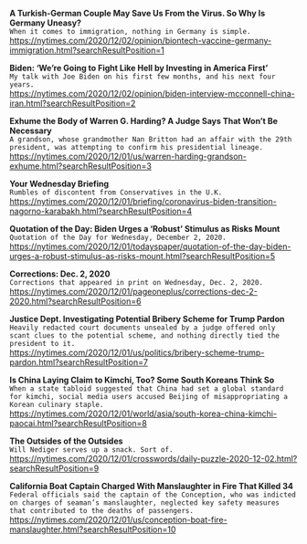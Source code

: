 **A Turkish-German Couple May Save Us From the Virus. So Why Is Germany Uneasy?**\
`When it comes to immigration, nothing in Germany is simple.`\
https://nytimes.com/2020/12/02/opinion/biontech-vaccine-germany-immigration.html?searchResultPosition=1

**Biden: ‘We’re Going to Fight Like Hell by Investing in America First’**\
`My talk with Joe Biden on his first few months, and his next four years.`\
https://nytimes.com/2020/12/02/opinion/biden-interview-mcconnell-china-iran.html?searchResultPosition=2

**Exhume the Body of Warren G. Harding? A Judge Says That Won’t Be Necessary**\
`A grandson, whose grandmother Nan Britton had an affair with the 29th president, was attempting to confirm his presidential lineage.`\
https://nytimes.com/2020/12/01/us/warren-harding-grandson-exhume.html?searchResultPosition=3

**Your Wednesday Briefing**\
`Rumbles of discontent from Conservatives in the U.K.`\
https://nytimes.com/2020/12/01/briefing/coronavirus-biden-transition-nagorno-karabakh.html?searchResultPosition=4

**Quotation of the Day: Biden Urges a ‘Robust’ Stimulus as Risks Mount**\
`Quotation of the Day for Wednesday, December 2, 2020.`\
https://nytimes.com/2020/12/01/todayspaper/quotation-of-the-day-biden-urges-a-robust-stimulus-as-risks-mount.html?searchResultPosition=5

**Corrections: Dec. 2, 2020**\
`Corrections that appeared in print on Wednesday, Dec. 2, 2020.`\
https://nytimes.com/2020/12/01/pageoneplus/corrections-dec-2-2020.html?searchResultPosition=6

**Justice Dept. Investigating Potential Bribery Scheme for Trump Pardon**\
`Heavily redacted court documents unsealed by a judge offered only scant clues to the potential scheme, and nothing directly tied the president to it.`\
https://nytimes.com/2020/12/01/us/politics/bribery-scheme-trump-pardon.html?searchResultPosition=7

**Is China Laying Claim to Kimchi, Too? Some South Koreans Think So**\
`When a state tabloid suggested that China had set a global standard for kimchi, social media users accused Beijing of misappropriating a Korean culinary staple.`\
https://nytimes.com/2020/12/01/world/asia/south-korea-china-kimchi-paocai.html?searchResultPosition=8

**The Outsides of the Outsides**\
`Will Nediger serves up a snack. Sort of.`\
https://nytimes.com/2020/12/01/crosswords/daily-puzzle-2020-12-02.html?searchResultPosition=9

**California Boat Captain Charged With Manslaughter in Fire That Killed 34**\
`Federal officials said the captain of the Conception, who was indicted on charges of seaman’s manslaughter, neglected key safety measures that contributed to the deaths of passengers.`\
https://nytimes.com/2020/12/01/us/conception-boat-fire-manslaughter.html?searchResultPosition=10

